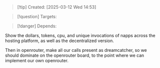 
>[!tip] Created: [2025-03-12 Wed 14:53]

>[!question] Targets: 

>[!danger] Depends: 

Show the dollars, tokens, cpu, and unique invocations of napps across the hosting platform, as well as the decentralized version.

Then in openrouter, make all our calls present as dreamcatcher, so we should dominate on the openrouter board, to the point where we can implement our own openrouter.
